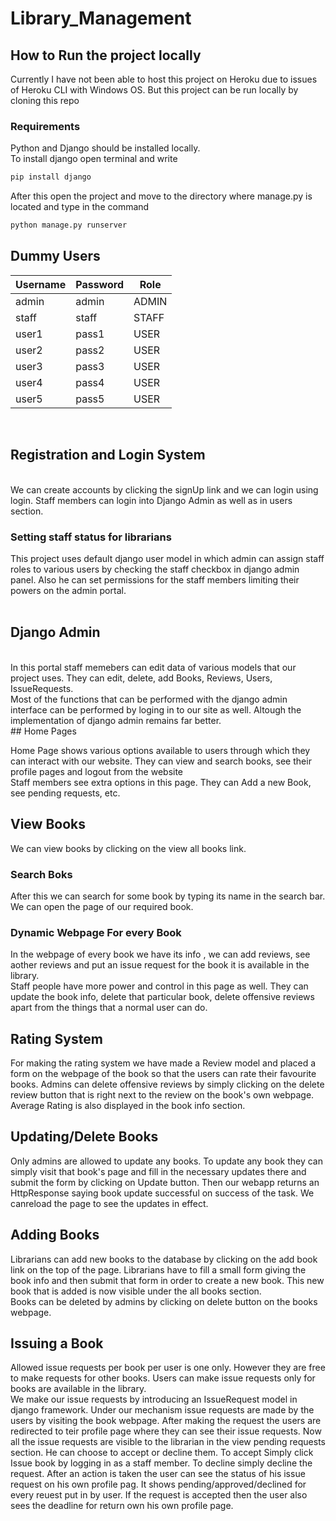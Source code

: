 # Library_Management

## How to Run the project locally
Currently I have not been able to host this project on Heroku due to issues of Heroku CLI with Windows OS. But this project can be run locally by cloning this repo
### Requirements
Python and Django should be installed locally.<br>
To install django open terminal and write 
```bash
pip install django
```
After this open the project and move to the directory where manage.py is located and type in the command
```bash
python manage.py runserver
```
## Dummy Users
|Username|Password|Role  |
|--------|--------|------|
|admin|admin|ADMIN|
|staff|staff|STAFF|
|user1|pass1|USER|
|user2|pass2|USER|
|user3|pass3|USER|
|user4|pass4|USER|
|user5|pass5|USER|
<br>

## Registration and Login System
<br>
We can create accounts by clicking the signUp link and we can login using login. Staff members can login into Django Admin as well as in users section.<br>

### Setting staff status for librarians
This project uses default django user model in which admin can assign staff roles to various users by checking the staff checkbox in django admin panel. Also he can set permissions
for the staff members limiting their powers on the admin portal.<br><br>

## Django Admin
<br>
In this portal staff memebers can edit data of various models that our project uses. They can edit, delete, add Books, Reviews, Users, IssueRequests.<br>
Most of the functions that can be performed with the django admin interface can be performed by loging in to our site as well. Altough the implementation of django admin remains far better.<br>
## Home Pages

Home Page shows various options available to users through which they can interact with our website. They can view and search books, see their profile pages and logout from the website<br>
Staff members see extra options in this page. They can Add a new Book, see pending requests, etc.<br>

## View Books
We can view books by clicking on the view all books link.<br>
### Search Boks
After this we can search for some book by typing its name in the search bar. We can open the page of our required book. 
### Dynamic Webpage For every Book
In the webpage of every book we have its info , we can add reviews, see aother reviews and put an issue request for the book it is available in the library.<br>
Staff people have more power and control in this page as well. They can update the book info, delete that particular book, delete offensive reviews apart from the things that a normal user can do.<br>

## Rating System
For making the rating system we have made a Review model and placed a form on the webpage of the book so that the users can rate their favourite books. Admins can delete offensive reviews by simply clicking on the delete review button that is right next to the review on the book's own webpage. Average Rating is also displayed in the book info section.<br>
## Updating/Delete Books

Only admins are allowed to update any books. To update any book they can simply visit that book's page and fill in the necessary updates there and submit the form by clicking on Update button. Then our webapp returns an HttpResponse saying book update successful on success of the task. We canreload the page to see the updates in effect. <br>
## Adding Books
Librarians can add new books to the database by clicking on the add book link on the top of the page. Librarians have to fill a small form giving the book info and then submit that form in order to create a new book.
This new book that is added is now visible under the all books section.<br>
Books can be deleted by admins by clicking on delete button on the books webpage.<br>

## Issuing a Book
Allowed issue requests per book per user is one only. However they are free to make requests for other books. Users can make issue requests only for books are available in the library.<br>
We make our issue requests by introducing an IssueRequest model in django framework. Under our mechanism issue requests are made by the users by visiting the book webpage. After making the request the users are redirected to teir profile page where they can see their issue requests. Now all the issue requests are visible to the librarian in the view pending requests section. He can choose to accept or decline them. To accept Simply click Issue book by logging in as a staff member. To decline simply decline the request.
After an action is taken the user can see the status of his issue request on his own profile pag. It shows pending/approved/declined for every reuest put in by user. If the request is accepted then the user also sees the deadline for return own his own profile page. 



